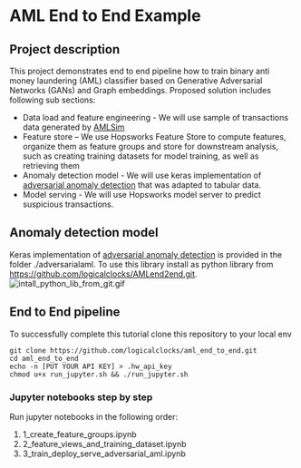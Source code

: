 # AML End to End Example

## Project description
This project demonstrates end to end pipeline how to train binary anti money laundering (AML) classifier based on 
Generative Adversarial Networks (GANs) and Graph embeddings. Proposed solution includes following sub sections:  

* Data load and feature engineering - We will use sample of transactions data generated by [AMLSim](https://github.com/IBM/AMLSim) 
* Feature store – We use Hopsworks Feature Store to compute features, organize them as feature groups and store for 
downstream analysis, such as creating training datasets for model training, as well as retrieving them      
* Anomaly detection model - We will use keras implementation of [adversarial anomaly detection](https://arxiv.org/pdf/1905.11034.pdf) that was adapted to tabular data.
* Model serving - We will use Hopsworks model server to predict suspicious transactions. 

## Anomaly detection model
Keras implementation of [adversarial anomaly detection](https://arxiv.org/pdf/1905.11034.pdf) is provided in the folder
./adversarialaml. To use this library install as python library from https://github.com/logicalclocks/AMLend2end.git.
![intall_python_lib_from_git.gif](./images/intall_python_lib_from_git.gif)

## End to End pipeline
To successfully complete this tutorial clone this repository to your local env
```
git clone https://github.com/logicalclocks/aml_end_to_end.git
cd aml_end_to_end
echo -n [PUT YOUR API KEY] > .hw_api_key
chmod u+x run_jupyter.sh && ./run_jupyter.sh
```

### Jupyter notebooks step by step   
Run jupyter notebooks in the following order:
1) 1_create_feature_groups.ipynb 
2) 2_feature_views_and_training_dataset.ipynb
3) 3_train_deploy_serve_adversarial_aml.ipynb